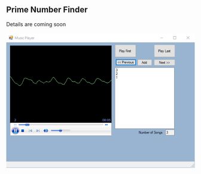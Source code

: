<!DOCTYPE html>
<html>
<head>
</head>
<body>

<h2>Prime Number Finder</h2>

<div>
Details are coming soon<br>
<br>
</div>
<img src="shot/1.png" alt="Screenshot">
</body>
</html>
